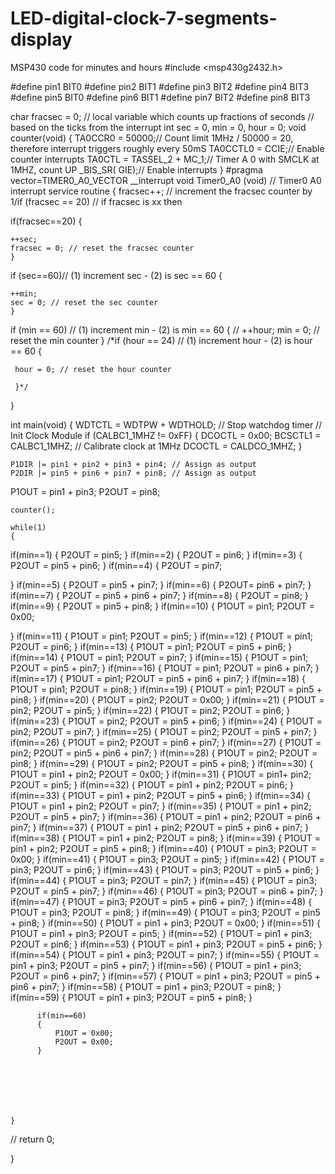 LED-digital-clock-7-segments-display
====================================

MSP430 code for minutes and hours
#include <msp430g2432.h>

#define pin1 BIT0
#define pin2 BIT1
#define pin3 BIT2
#define pin4 BIT3
#define pin5 BIT0
#define pin6 BIT1
#define pin7 BIT2
#define pin8 BIT3

char fracsec = 0; // local variable which counts up fractions of seconds
// based on the ticks from the interrupt
int sec = 0, min = 0, hour = 0;
void counter(void)
{
TA0CCR0 = 50000;// Count limit 1MHz / 50000 = 20, therefore interrupt triggers roughly every 50mS
TA0CCTL0 = CCIE;// Enable counter interrupts
TA0CTL = TASSEL_2 + MC_1;// Timer A 0 with SMCLK at 1MHZ, count UP
_BIS_SR( GIE);// Enable interrupts
}
#pragma vector=TIMER0_A0_VECTOR
__interrupt void Timer0_A0 (void) // Timer0 A0 interrupt service routine
{
fracsec++; // increment the fracsec counter by 1/if (fracsec == 20) // if fracsec is xx then

if(fracsec==20)
  {
	
	++sec;
	fracsec = 0; // reset the fracsec counter
	}
if (sec==60)// (1) increment sec - (2) is sec == 60
	{

	++min;
	sec = 0; // reset the sec counter
	}
if (min == 60) // (1) increment min - (2) is min == 60
      {
	//  ++hour;
	  min = 0; // reset the min counter
      }
/*if (hour == 24) // (1) increment hour - (2) is hour == 60
     {

     hour = 0; // reset the hour counter

     }*/


}



int main(void)
{
	WDTCTL = WDTPW + WDTHOLD; // Stop watchdog timer
    // Init Clock Module
        if (CALBC1_1MHZ != 0xFF)
        {
            DCOCTL = 0x00;
            BCSCTL1 = CALBC1_1MHZ;        // Calibrate clock at 1MHz
            DCOCTL = CALDCO_1MHZ;
        }

    P1DIR |= pin1 + pin2 + pin3 + pin4; // Assign as output
    P2DIR |= pin5 + pin6 + pin7 + pin8; // Assign as output
P1OUT = pin1 + pin3;
P2OUT = pin8;

    counter();

    while(1)
    {
 if(min==1)
      {
	 P2OUT = pin5;
      }
 if(min==2)
      {
	 P2OUT = pin6;
      }
 if(min==3)
       {
	 P2OUT = pin5 + pin6;
       }
 if(min==4)
 {
	 P2OUT = pin7;

 }
 if(min==5)
 {
	 P2OUT = pin5 + pin7;
 }
  if(min==6)
  {
	  P2OUT= pin6 + pin7;
  }
  if(min==7)
  {
	  P2OUT = pin5 + pin6 + pin7;
  }
  if(min==8)
  {
	  P2OUT = pin8;
  }
  if(min==9)
  {
	  P2OUT = pin5 + pin8;
  }
  if(min==10)
  {
	  P1OUT = pin1;
	  P2OUT = 0x00;

  }
  if(min==11)
  {
	  P1OUT = pin1;
	  P2OUT = pin5;
  }
  if(min==12)
  {
	  P1OUT = pin1;
	  P2OUT = pin6;
  }
  if(min==13)
  {
	  P1OUT = pin1;
	  P2OUT = pin5 + pin6;
  }
  if(min==14)
  {
	  P1OUT = pin1;
	  P2OUT = pin7;
  }
  if(min==15)
  {
	  P1OUT = pin1;
	  P2OUT = pin5 + pin7;
  }
  if(min==16)
  {
	  P1OUT = pin1;
	  P2OUT = pin6 + pin7;
  }
  if(min==17)
  {
	  P1OUT = pin1;
	  P2OUT = pin5 + pin6 + pin7;
  }
  if(min==18)
  {
	  P1OUT = pin1;
	  P2OUT = pin8;
  }
  if(min==19)
  {
	  P1OUT = pin1;
	  P2OUT = pin5 + pin8;
  }
  if(min==20)
  {
	  P1OUT = pin2;
	  P2OUT = 0x00;
  }
  if(min==21)
    {
  	  P1OUT = pin2;
  	  P2OUT = pin5;
    }
    if(min==22)
    {
  	  P1OUT = pin2;
  	  P2OUT = pin6;
    }
    if(min==23)
    {
  	  P1OUT = pin2;
  	  P2OUT = pin5 + pin6;
    }
    if(min==24)
    {
  	  P1OUT = pin2;
  	  P2OUT = pin7;
    }
    if(min==25)
    {
  	  P1OUT = pin2;
  	  P2OUT = pin5 + pin7;
    }
    if(min==26)
    {
  	  P1OUT = pin2;
  	  P2OUT = pin6 + pin7;
    }
    if(min==27)
    {
  	  P1OUT = pin2;
  	  P2OUT = pin5 + pin6 + pin7;
    }
    if(min==28)
    {
  	  P1OUT = pin2;
  	  P2OUT = pin8;
    }
    if(min==29)
    {
  	  P1OUT = pin2;
  	  P2OUT = pin5 + pin8;
    }
    if(min==30)
    {
  	  P1OUT = pin1 + pin2;
  	  P2OUT = 0x00;
    }
    if(min==31)
      {
    	  P1OUT = pin1+  pin2;
    	  P2OUT = pin5;
      }
      if(min==32)
      {
    	  P1OUT = pin1 + pin2;
    	  P2OUT = pin6;
      }
      if(min==33)
      {
    	  P1OUT = pin1 + pin2;
    	  P2OUT = pin5 + pin6;
      }
      if(min==34)
      {
    	  P1OUT = pin1 + pin2;
    	  P2OUT = pin7;
      }
      if(min==35)
      {
    	  P1OUT = pin1 + pin2;
    	  P2OUT = pin5 + pin7;
      }
      if(min==36)
      {
    	  P1OUT = pin1 + pin2;
    	  P2OUT = pin6 + pin7;
      }
      if(min==37)
      {
    	  P1OUT = pin1 + pin2;
    	  P2OUT = pin5 + pin6 + pin7;
      }
      if(min==38)
      {
    	  P1OUT = pin1 + pin2;
    	  P2OUT = pin8;
      }
      if(min==39)
      {
    	  P1OUT = pin1 + pin2;
    	  P2OUT = pin5 + pin8;
      }
      if(min==40)
      {
    	  P1OUT = pin3;
    	  P2OUT = 0x00;
      }
      if(min==41)
        {
      	  P1OUT = pin3;
      	  P2OUT = pin5;
        }
        if(min==42)
        {
      	  P1OUT = pin3;
      	  P2OUT = pin6;
        }
        if(min==43)
        {
      	  P1OUT = pin3;
      	  P2OUT = pin5 + pin6;
        }
        if(min==44)
        {
      	  P1OUT = pin3;
      	  P2OUT = pin7;
        }
        if(min==45)
        {
      	  P1OUT = pin3;
      	  P2OUT = pin5 + pin7;
        }
        if(min==46)
        {
      	  P1OUT = pin3;
      	  P2OUT = pin6 + pin7;
        }
        if(min==47)
        {
      	  P1OUT = pin3;
      	  P2OUT = pin5 + pin6 + pin7;
        }
        if(min==48)
        {
      	  P1OUT = pin3;
      	  P2OUT = pin8;
        }
        if(min==49)
        {
      	  P1OUT = pin3;
      	  P2OUT = pin5 + pin8;
        }
        if(min==50)
        {
      	  P1OUT = pin1 + pin3;
      	  P2OUT = 0x00;
        }
        if(min==51)
          {
        	  P1OUT = pin1 + pin3;
        	  P2OUT = pin5;
          }
          if(min==52)
          {
        	  P1OUT = pin1 + pin3;
        	  P2OUT = pin6;
          }
          if(min==53)
          {
        	  P1OUT = pin1 + pin3;
        	  P2OUT = pin5 + pin6;
          }
          if(min==54)
          {
        	  P1OUT = pin1 + pin3;
        	  P2OUT = pin7;
          }
          if(min==55)
          {
        	  P1OUT = pin1 + pin3;
        	  P2OUT = pin5 + pin7;
          }
          if(min==56)
          {
        	  P1OUT = pin1 + pin3;
        	  P2OUT = pin6 + pin7;
          }
          if(min==57)
          {
        	  P1OUT = pin1 + pin3;
        	  P2OUT = pin5 + pin6 + pin7;
          }
          if(min==58)
          {
        	  P1OUT = pin1 + pin3;
        	  P2OUT = pin8;
          }
          if(min==59)
          {
        	  P1OUT = pin1 + pin3;
        	  P2OUT = pin5 + pin8;
          }

          if(min==60)
          {
        	  P1OUT = 0x00;
        	  P2OUT = 0x00;
          }







    }
   // return 0;


}
